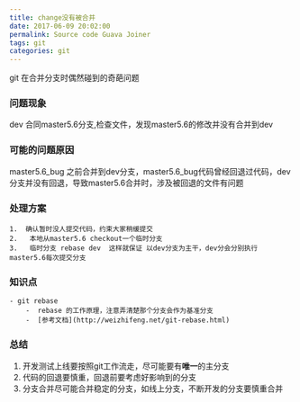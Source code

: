 ```yaml
---
title: change没有被合并
date: 2017-06-09 20:02:00
permalink: Source code Guava Joiner
tags: git
categories: git
---
```


git 在合并分支时偶然碰到的奇葩问题

### 问题现象
   dev 合同master5.6分支,检查文件，发现master5.6的修改并没有合并到dev

 ### 可能的问题原因
  master5.6_bug 之前合并到dev分支，master5.6_bug代码曾经回退过代码，dev分支并没有回退，导致master5.6合并时，涉及被回退的文件有问题

### 处理方案
    1.  确认暂时没人提交代码，约束大家稍缓提交
    2.   本地从master5.6 checkout一个临时分支
    3.   临时分支 rebase dev  这样就保证 以dev分支为主干，dev分会分别执行master5.6每次提交分支

### 知识点
    - git rebase
        -  rebase 的工作原理，注意弄清楚那个分支会作为基准分支
        -  [参考文档](http://weizhifeng.net/git-rebase.html)

### 总结
   1. 开发测试上线要按照git工作流走，尽可能要有**唯一**的主分支
   2. 代码的回退要慎重，回退前要考虑好影响到的分支
   3. 分支合并尽可能合并稳定的分支，如线上分支，不断开发的分支要慎重合并
